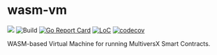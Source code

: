 # wasm-vm

[![](https://img.shields.io/badge/made%20by-MultiversX-blue.svg)](http://multiversx.com/)
![Build](https://github.com/multiversx/mx-chain-vm-go/actions/workflows/build-test.yml/badge.svg?branch=master)
[![Go Report Card](https://goreportcard.com/badge/github.com/multiversx/mx-chain-vm-go)](https://goreportcard.com/report/github.com/multiversx/mx-chain-vm-go)
[![LoC](https://tokei.rs/b1/github/multiversx/mx-chain-vm-go?category=code)](https://github.com/multiversx/mx-chain-vm-go)
[![codecov](https://codecov.io/gh/multiversx/mx-chain-vm-go/branch/master/graph/badge.svg?token=MYS5EDASOJ)](https://codecov.io/gh/multiversx/mx-chain-vm-go)

WASM-based Virtual Machine for running MultiversX Smart Contracts.
